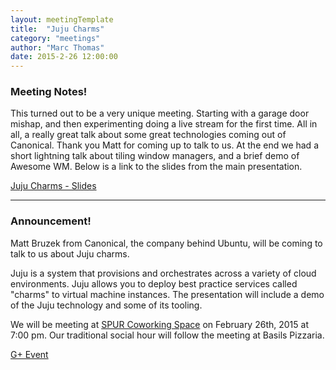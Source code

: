 ```yaml
---
layout: meetingTemplate
title:  "Juju Charms"
category: "meetings"
author: "Marc Thomas"
date: 2015-2-26 12:00:00
---
```


<h3>Meeting Notes!</h3>
This turned out to be a very unique meeting. Starting with a garage door mishap, and then experimenting doing a live stream for the first time. All in all, a really great talk about some great technologies coming out of Canonical. Thank you Matt for coming up to talk to us. At the end we had a short lightning talk about tiling window managers, and a brief demo of Awesome WM. Below is a link to the slides from the main presentation.

<a href="https://drive.google.com/file/d/0B-z4DtXcFpK2YTNjWWgxb283b00/view?usp=sharing" target="_blank">Juju Charms - Slides</a>

---
<h3>Announcement!</h3>

Matt Bruzek from Canonical, the company behind Ubuntu,  will be coming to talk to us about Juju charms.

Juju is a system that provisions and orchestrates across a variety of cloud environments.  Juju allows you to deploy best practice services called "charms" to virtual machine instances.  The presentation will include a demo of the Juju technology and some of its tooling.

We will be meeting at <a href="https://www.google.com/maps/place/313+1%2F2+Division+St+S,+Northfield,+MN+55057/@44.4569015,-93.1596518,17z/data=!3m1!4b1!4m2!3m1!1s0x87f653c708dab4b3:0x7826288e9b2cdb61">SPUR Coworking Space</a> on February 26th, 2015 at 7:00 pm. Our traditional social hour will follow the meeting at Basils Pizzaria.

<a href="https://plus.google.com/events/c6u73mrau5qmvg22tulcva6jodo">G+ Event</a>
